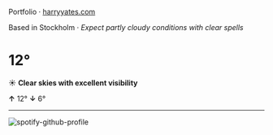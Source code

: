 Portfolio · [harryyates.com](https://harryyates.com)

<!-- WEATHER_START -->
Based in Stockholm · *Expect partly cloudy conditions with clear spells*

# 12°
☀️ **Clear skies with excellent visibility**

**↑** 12° **↓** 6°

---
<!-- WEATHER_END -->

<p align="left">
  <a>
    <img src="https://spotify-github-profile.kittinanx.com/api/view?uid=bigbello&cover_image=true&theme=natemoo-re&show_offline=true&background_color=121212&interchange=false&bar_color=53b14f&bar_color_cover=false" alt="spotify-github-profile">
  </a>
</p>